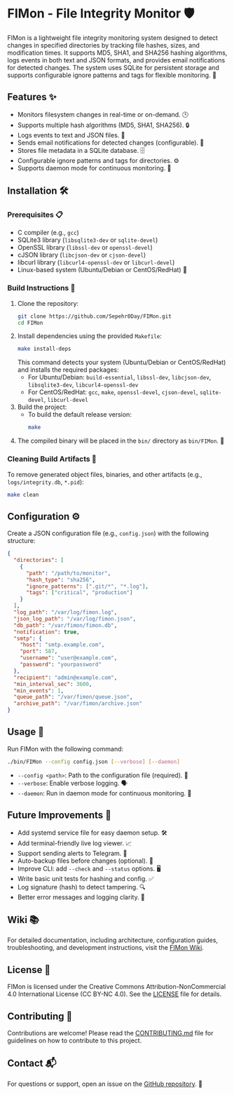 # FIMon - File Integrity Monitor 🛡️

FIMon is a lightweight file integrity monitoring system designed to detect changes in specified directories by tracking file hashes, sizes, and modification times. It supports MD5, SHA1, and SHA256 hashing algorithms, logs events in both text and JSON formats, and provides email notifications for detected changes. The system uses SQLite for persistent storage and supports configurable ignore patterns and tags for flexible monitoring. 🚀

## Features ✨
- Monitors filesystem changes in real-time or on-demand. 🕒
- Supports multiple hash algorithms (MD5, SHA1, SHA256). 🔒
- Logs events to text and JSON files. 📝
- Sends email notifications for detected changes (configurable). 📧
- Stores file metadata in a SQLite database. 🗄️
- Configurable ignore patterns and tags for directories. ⚙️
- Supports daemon mode for continuous monitoring. 🔄

## Installation 🛠️

### Prerequisites 📋
- C compiler (e.g., `gcc`)
- SQLite3 library (`libsqlite3-dev` or `sqlite-devel`)
- OpenSSL library (`libssl-dev` or `openssl-devel`)
- cJSON library (`libcjson-dev` or `cjson-devel`)
- libcurl library (`libcurl4-openssl-dev` or `libcurl-devel`)
- Linux-based system (Ubuntu/Debian or CentOS/RedHat) 🐧

### Build Instructions 🔨
1. Clone the repository:
   ```bash
   git clone https://github.com/Sepehr0Day/FIMon.git
   cd FIMon
   ```
2. Install dependencies using the provided `Makefile`:
   ```bash
   make install-deps
   ```
   This command detects your system (Ubuntu/Debian or CentOS/RedHat) and installs the required packages:
   - For Ubuntu/Debian: `build-essential`, `libssl-dev`, `libcjson-dev`, `libsqlite3-dev`, `libcurl4-openssl-dev`
   - For CentOS/RedHat: `gcc`, `make`, `openssl-devel`, `cjson-devel`, `sqlite-devel`, `libcurl-devel`
3. Build the project:
   - To build the default release version:
     ```bash
     make
     ```
4. The compiled binary will be placed in the `bin/` directory as `bin/FIMon`. 🎉

### Cleaning Build Artifacts 🧹
To remove generated object files, binaries, and other artifacts (e.g., `logs/integrity.db`, `*.pid`):
```bash
make clean
```

## Configuration ⚙️
Create a JSON configuration file (e.g., `config.json`) with the following structure:

```json
{
  "directories": [
    {
      "path": "/path/to/monitor",
      "hash_type": "sha256",
      "ignore_patterns": [".git/*", "*.log"],
      "tags": ["critical", "production"]
    }
  ],
  "log_path": "/var/log/fimon.log",
  "json_log_path": "/var/log/fimon.json",
  "db_path": "/var/fimon/fimon.db",
  "notification": true,
  "smtp": {
    "host": "smtp.example.com",
    "port": 587,
    "username": "user@example.com",
    "password": "yourpassword"
  },
  "recipient": "admin@example.com",
  "min_interval_sec": 3600,
  "min_events": 1,
  "queue_path": "/var/fimon/queue.json",
  "archive_path": "/var/fimon/archive.json"
}
```

## Usage 🚀
Run FIMon with the following command:
```bash
./bin/FIMon --config config.json [--verbose] [--daemon]
```
- `--config <path>`: Path to the configuration file (required). 📄
- `--verbose`: Enable verbose logging. 🗣️
- `--daemon`: Run in daemon mode for continuous monitoring. 🔄

## Future Improvements 📅
- Add systemd service file for easy daemon setup. 🛠️
- Add terminal-friendly live log viewer. 📈
- Support sending alerts to Telegram. 📱
- Auto-backup files before changes (optional). 💾
- Improve CLI: add `--check` and `--status` options. 🖥️
- Write basic unit tests for hashing and config. ✅
- Log signature (hash) to detect tampering. 🔍
- Better error messages and logging clarity. 📣

## Wiki 📚
For detailed documentation, including architecture, configuration guides, troubleshooting, and development instructions, visit the [FIMon Wiki](https://github.com/Sepehr0Day/FIMon/wiki).

## License 📜
FIMon is licensed under the Creative Commons Attribution-NonCommercial 4.0 International License (CC BY-NC 4.0). See the [LICENSE](LICENSE) file for details.

## Contributing 🤝
Contributions are welcome! Please read the [CONTRIBUTING.md](CONTRIBUTING.md) file for guidelines on how to contribute to this project.

## Contact 📬
For questions or support, open an issue on the [GitHub repository](https://github.com/Sepehr0Day/FIMon). 🌟
